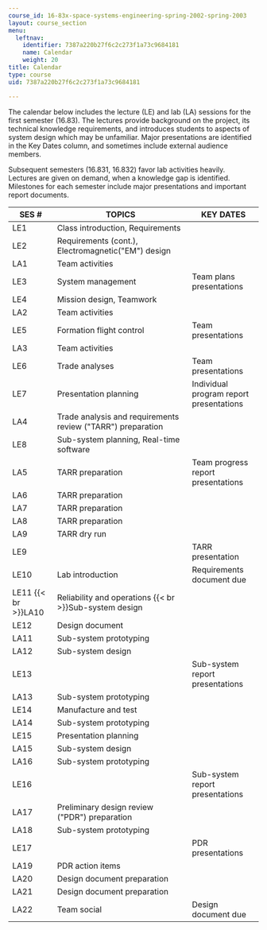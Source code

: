 ```yaml
---
course_id: 16-83x-space-systems-engineering-spring-2002-spring-2003
layout: course_section
menu:
  leftnav:
    identifier: 7387a220b27f6c2c273f1a73c9684181
    name: Calendar
    weight: 20
title: Calendar
type: course
uid: 7387a220b27f6c2c273f1a73c9684181

---
```


The calendar below includes the lecture (LE) and lab (LA) sessions for the first semester (16.83). The lectures provide background on the project, its technical knowledge requirements, and introduces students to aspects of system design which may be unfamiliar. Major presentations are identified in the Key Dates column, and sometimes include external audience members.

Subsequent semesters (16.831, 16.832) favor lab activities heavily.  Lectures are given on demand, when a knowledge gap is identified.  Milestones for each semester include major presentations and important report documents. 

| SES # | TOPICS | KEY DATES |
| --- | --- | --- |
| LE1 | Class introduction, Requirements |  |
| LE2 | Requirements (cont.), Electromagnetic("EM") design |  |
| LA1 | Team activities |  |
| LE3 | System management | Team plans presentations |
| LE4 | Mission design, Teamwork |  |
| LA2 | Team activities |  |
| LE5 | Formation flight control | Team presentations |
| LA3 | Team activities |  |
| LE6 | Trade analyses | Team presentations |
| LE7 | Presentation planning | Individual program report presentations |
| LA4 | Trade analysis and requirements review ("TARR") preparation |  |
| LE8 | Sub-system planning, Real-time software |  |
| LA5 | TARR preparation | Team progress report presentations |
| LA6 | TARR preparation |  |
| LA7 | TARR preparation |  |
| LA8 | TARR preparation |  |
| LA9 | TARR dry run |  |
| LE9 |  | TARR presentation |
| LE10 | Lab introduction | Requirements document due |
| LE11  {{< br >}}LA10 | Reliability and operations  {{< br >}}Sub-system design |  |
| LE12 | Design document |  |
| LA11 | Sub-system prototyping |  |
| LA12 | Sub-system design |  |
| LE13 |  | Sub-system report presentations |
| LA13 | Sub-system prototyping |  |
| LE14 | Manufacture and test |  |
| LA14 | Sub-system prototyping |  |
| LE15 | Presentation planning |  |
| LA15 | Sub-system design |  |
| LA16 | Sub-system prototyping |  |
| LE16 |  | Sub-system report presentations |
| LA17 | Preliminary design review ("PDR") preparation |  |
| LA18 | Sub-system prototyping |  |
| LE17 |  | PDR presentations |
| LA19 | PDR action items |  |
| LA20 | Design document preparation |  |
| LA21 | Design document preparation |  |
| LA22 | Team social | Design document due